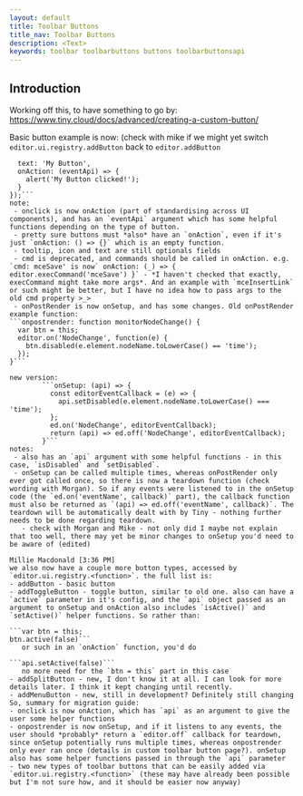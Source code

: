 ```yaml
---
layout: default
title: Toolbar Buttons
title_nav: Toolbar Buttons
description: <Text>
keywords: toolbar toolbarbuttons buttons toolbarbuttonsapi
---
```


## Introduction

Working off this, to have something to go by: https://www.tiny.cloud/docs/advanced/creating-a-custom-button/

Basic button example is now: (check with mike if we might yet switch `editor.ui.registry.addButton` back to `editor.addButton`
```editor.ui.registry.addButton('myButton', {
  text: 'My Button',
  onAction: (eventApi) => {
    alert('My Button clicked!');
  }
});```
note:
 - onclick is now onAction (part of standardising across UI components), and has an `eventApi` argument which has some helpful functions depending on the type of button.
 - pretty sure buttons must *also* have an `onAction`, even if it's just `onAction: () => {}` which is an empty function.
 - tooltip, icon and text are still optionals fields
 - cmd is deprecated, and commands should be called in onAction. e.g. `cmd: mceSave' is now` onAction: (_) => { editor.execCommand('mceSave') }` - *I haven't checked that exactly, execCommand might take more args*. And an example with `mceInsertLink` or such might be better, but I have no idea how to pass args to the old cmd property >_>
 - onPostRender is now onSetup, and has some changes. Old onPostRender example function:
```onpostrender: function monitorNodeChange() {
  var btn = this;
  editor.on('NodeChange', function(e) {
    btn.disabled(e.element.nodeName.toLowerCase() == 'time');
  });
}```

new version:
        ```onSetup: (api) => {
          const editorEventCallback = (e) => {
            api.setDisabled(e.element.nodeName.toLowerCase() === 'time');
          };
          ed.on('NodeChange', editorEventCallback);
          return (api) => ed.off('NodeChange', editorEventCallback);
        }```
notes:
 - also has an `api` argument with some helpful functions - in this case, `isDisabled` and `setDisabled`.
 - onSetup can be called multiple times, whereas onPostRender only ever got called once, so there is now a teardown function (check wording with Morgan). So if any events were listened to in the onSetup code (the `ed.on('eventName', callback)` part), the callback function must also be returned as `(api) => ed.off('eventName', callback)`. The teardown will be automatically dealt with by Tiny - nothing further needs to be done regarding teardown.
   - check with Morgan and Mike - not only did I maybe not explain that too well, there may yet be minor changes to onSetup you'd need to be aware of (edited)

Millie Macdonald [3:36 PM]
we also now have a couple more button types, accessed by `editor.ui.registry.<function>`. the full list is:
- addButton - basic button
- addToggleButton - toggle button, similar to old one. also can have a `active` parameter in it's config, and the `api` object passed as an argument to onSetup and onAction also includes `isActive()` and `setActive()` helper functions. So rather than:

```var btn = this;
btn.active(false)```
   or such in an `onAction` function, you'd do

```api.setActive(false)```
   no more need for the `btn = this` part in this case
- addSplitButton - new, I don't know it at all. I can look for more details later. I think it kept changing until recently.
- addMenuButton - new, still in development? Definitely still changing
So, summary for migration guide:
- onclick is now onAction, which has `api` as an argument to give the user some helper functions
- onpostrender is now onSetup, and if it listens to any events, the user should *probably* return a `editor.off` callback for teardown, since onSetup potentially runs multiple times, whereas onpostrender only ever ran once (details in custom toolbar button page?). onSetup also has some helper functions passed in through the `api` parameter
- two new types of toolbar buttons that can be easily added via `editor.ui.registry.<function>` (these may have already been possible but I'm not sure how, and it should be easier now anyway)
